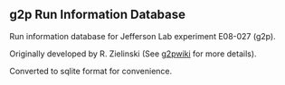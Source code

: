 ## g2p Run Information Database

Run information database for Jefferson Lab experiment E08-027 (g2p).

Originally developed by R. Zielinski (See [g2pwiki](https://hallaweb.jlab.org/wiki/index.php/G2pmysql) for more details).

Converted to sqlite format for convenience.
